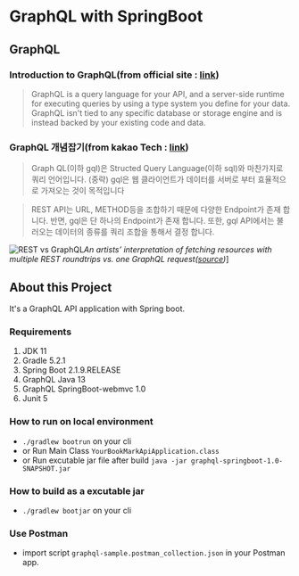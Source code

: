 # GraphQL with SpringBoot

## GraphQL
### Introduction to GraphQL(from official site : [link](https://graphql.org/))
> GraphQL is a query language for your API, and a server-side runtime for executing queries by using a type system you define for your data. GraphQL isn't tied to any specific database or storage engine and is instead backed by your existing code and data.

### GraphQL 개념잡기(from kakao Tech : [link](https://tech.kakao.com/2019/08/01/graphql-basic/))
> Graph QL(이하 gql)은 Structed Query Language(이하 sql)와 마찬가지로 쿼리 언어입니다. (중략) gql은 웹 클라이언트가 데이터를 서버로 부터 효율적으로 가져오는 것이 목적입니다

> REST API는 URL, METHOD등을 조합하기 때문에 다양한 Endpoint가 존재 합니다. 반면, gql은 단 하나의 Endpoint가 존재 합니다. 또한, gql API에서는 불러오는 데이터의 종류를 쿼리 조합을 통해서 결정 합니다.  

![REST vs GraphQL](https://miro.medium.com/max/800/1*qpyJSVVPkd5c6ItMmivnYg.png)*An artists’ interpretation of fetching resources with multiple REST roundtrips vs. one GraphQL request([source](https://blog.apollographql.com/graphql-vs-rest-5d425123e34b))*]

## About this Project
It's a GraphQL API application with Spring boot. 

### Requirements
1. JDK 11
2. Gradle 5.2.1
3. Spring Boot 2.1.9.RELEASE
4. GraphQL Java 13
5. GraphQL SpringBoot-webmvc 1.0
6. Junit 5

### How to run on local environment
- `./gradlew bootrun` on your cli
- or Run Main Class `YourBookMarkApiApplication.class`
- or Run excutable jar file after build `java -jar graphql-springboot-1.0-SNAPSHOT.jar`

### How to build as a excutable jar
- `./gradlew bootjar` on your cli

### Use Postman 
- import script `graphql-sample.postman_collection.json` in your Postman app.
